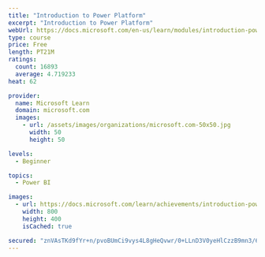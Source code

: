 ```yaml
---
title: "Introduction to Power Platform"
excerpt: "Introduction to Power Platform"
webUrl: https://docs.microsoft.com/en-us/learn/modules/introduction-power-platform/
type: course
price: Free
length: PT21M
ratings:
  count: 16893
  average: 4.719233
heat: 62

provider:
  name: Microsoft Learn
  domain: microsoft.com
  images:
    - url: /assets/images/organizations/microsoft.com-50x50.jpg
      width: 50
      height: 50

levels:
  - Beginner

topics:
  - Power BI

images:
  - url: https://docs.microsoft.com/learn/achievements/introduction-power-platform-social.png
    width: 800
    height: 400
    isCached: true

secured: "znVAsTKd9fYr+n/pvoBUmCi9vys4L8gHeQvwr/0+LLnD3V0yeHlCzzB9mn3/6W8PwQ7yyEQim+z2nkaz/Rtc6zEzlNZ82WHifO9zWEwAGXCMUvUP3XM/tiprKDEkmrqp1b6HllqTT+wofC0o/8zKa+bbmhxPiy9aKtAzh1PWsRxLPN+m65F8trEangkDBFlfzYoXA1YFFZ46KMz+bKPvA7gq+cB3T6du+QUYMrtQORMPLPu30X5ZOC0s7y7qV5lT4Ii43V1Fes0ZTogYPbVNh3fOXHf4ac9D3HTZpDS/XQC5Wf/JrzMVmda4IDkBXxqIlVkXFy0O5zISm+pv0BHabaClG+AMrtggkKSewZi5OLeYwSBZsVQamvjo52cT9iCs0rvCHoXlfMtnuI42mDP7Dn7IReZxdbtsC2o6S+s+B6xPj9j5dmtKrMvVz5zV8kB4;wAru+Objfp53kFcJlwKfRg=="
---
```


